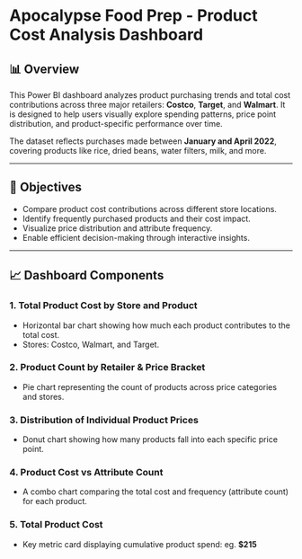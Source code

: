 # Apocalypse Food Prep - Product Cost Analysis Dashboard

## 📊 Overview

This Power BI dashboard analyzes product purchasing trends and total cost contributions across three major retailers: **Costco**, **Target**, and **Walmart**. It is designed to help users visually explore spending patterns, price point distribution, and product-specific performance over time.

The dataset reflects purchases made between **January and April 2022**, covering products like rice, dried beans, water filters, milk, and more.

---

## 🎯 Objectives

- Compare product cost contributions across different store locations.
- Identify frequently purchased products and their cost impact.
- Visualize price distribution and attribute frequency.
- Enable efficient decision-making through interactive insights.

---


## 📈 Dashboard Components

### 1. **Total Product Cost by Store and Product**
- Horizontal bar chart showing how much each product contributes to the total cost.
- Stores: Costco, Walmart, and Target.

### 2. **Product Count by Retailer & Price Bracket**
- Pie chart representing the count of products across price categories and stores.

### 3. **Distribution of Individual Product Prices**
- Donut chart showing how many products fall into each specific price point.

### 4. **Product Cost vs Attribute Count**
- A combo chart comparing the total cost and frequency (attribute count) for each product.

### 5. **Total Product Cost**
- Key metric card displaying cumulative product spend: eg. **$215**

